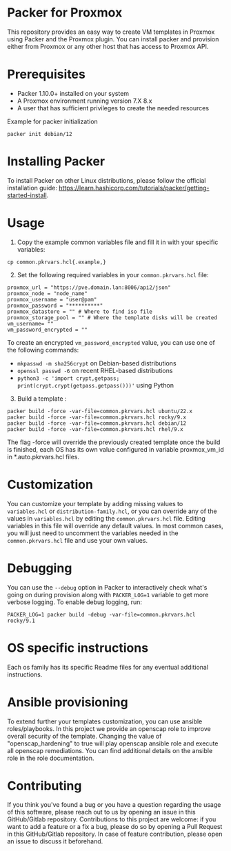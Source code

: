 Packer for Proxmox
===================

This repository provides an easy way to create VM templates in Proxmox using Packer and the Proxmox plugin.
You can install packer and provision either from Proxmox or any other host that has access to Proxmox API.

Prerequisites
=============

- Packer 1.10.0+ installed on your system
- A Proxmox environment running version 7.X 8.x
- A user that has sufficient privileges to create the needed resources

Example for packer initialization
```
packer init debian/12
```

Installing Packer
=================

To install Packer on other Linux distributions, please follow the official installation guide: https://learn.hashicorp.com/tutorials/packer/getting-started-install.

Usage
=====

1. Copy the example common variables file and fill it in with your specific variables:

```
cp common.pkrvars.hcl{.example,}

```
2. Set the following required variables in your `common.pkrvars.hcl` file:

```
proxmox_url = "https://pve.domain.lan:8006/api2/json"
proxmox_node = "node_name"
proxmox_username = "user@pam"
proxmox_password = "**********"
proxmox_datastore = "" # Where to find iso file
proxmox_storage_pool = "" # Where the template disks will be created
vm_username= ""
vm_password_encrypted = ""
```

   To create an encrypted `vm_password_encrypted` value, you can use one of the following commands:
   - `mkpasswd -m sha256crypt` on Debian-based distributions
   - `openssl passwd -6` on recent RHEL-based distributions
   - `python3 -c 'import crypt,getpass; print(crypt.crypt(getpass.getpass()))'` using Python

3. Build a template :

```
packer build -force -var-file=common.pkrvars.hcl ubuntu/22.x
packer build -force -var-file=common.pkrvars.hcl rocky/9.x
packer build -force -var-file=common.pkrvars.hcl debian/12
packer build -force -var-file=common.pkrvars.hcl rhel/9.x
```
The flag -force will override the previously created template once the build is finished, each OS has its own value configured in variable proxmox_vm_id in *.auto.pkrvars.hcl files.

Customization
=============

You can customize your template by adding missing values to `variables.hcl` or `distribution-family.hcl`, or you can override any of the values in `variables.hcl` by editing the `common.pkrvars.hcl` file.
Editing variables in this file will override any default values.
In most common cases, you will just need to uncomment the variables needed in the `common.pkrvars.hcl` file and use your own values.


Debugging
=========

You can use the `--debug` option in Packer to interactively check what's going on during provision along with `PACKER_LOG=1` variable to get more verbose logging.
To enable debug logging, run:

```
PACKER_LOG=1 packer build -debug -var-file=common.pkrvars.hcl rocky/9.1
```

OS specific instructions
========================

Each os family has its specific Readme files for any eventual additional instructions.

Ansible provisioning
====================

To extend further your templates customization, you can use ansible roles/playbooks. In this project we provide an openscap role to improve overall security of the template.
Changing the value of "openscap_hardening" to true will play openscap ansible role and execute all openscap remediations.
You can find additional details on the ansible role in the role documentation.

Contributing
============

If you think you've found a bug or you have a question regarding the usage of this software, please reach out to us by opening an issue in this GitHub/Gitlab repository.
Contributions to this project are welcome: if you want to add a feature or a fix a bug, please do so by opening a Pull Request in this GitHub/Gitlab repository.
In case of feature contribution, please open an issue to discuss it beforehand.

